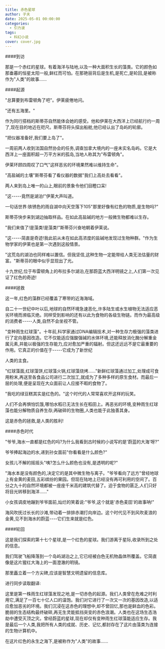```yaml
---
title: 赤色星球
author: 子夫
date: 2025-05-01 00:00:00
categories:
  - 引力波
tags:
  - 科幻小说
cover: cover.jpg
---
```


####到访

那是一个赤红的星球。有着海洋与陆地,以及一种大面积生长的藻类。它的颜色如那垂暮的恒星太阳一般,鲜红而可怕。在那艳丽背后是生机,是死亡,是轮回,是被称作为"人类"的故事……

####起源

"总算要到布雷顿角了吧"。伊莱疲倦地问。

"还有五海里。"

作为同行搭档的斯蒂芬自然能体会她的感受。他和伊莱在大西洋上已经航行约一周了,现在目的地近在咫尺。斯蒂芬将头探出船舱,他已经认出了岛屿的轮廓。

"把仪器准备好,我们要上岛了"。

一周前两人收到法国自然协会的任务,调查加拿大境内的一座未实名岛屿。它是大西洋上一座面积超一万平方米的孤岛,当地人称其为"布雷顿角"。

伊莱环顾四周叹了口气"这样恶劣的环境果然难以维持生命"。

"高盐碱的土壤"斯蒂芬看了看仪器的数据"我们上高处去看看"。

两人来到岛上唯一的山上,眼前的景象令他们目瞪口呆!

"这-----竟然是湖泊!"伊莱大声叫道。

一句话世界:铁锈色的雨自湖中向天空落下105"那里好像有红色的物质,是生物吗?"

斯蒂芬快步来到湖边抽取样品。在如此高盐碱的地方一般微生物都难以生存。

"我们来值了!是藻类!是藻类!"斯蒂芬兴奋地朝着伊莱说。

"这-----简直是奇迹!我此前从未在如此高浓度的盐碱地发现过生物种群。"作为生物学家的伊莱也是第一次遇到这般情景。

"这荒岛的湖泊也同样难以置信。但我坚信,这种生物一定能带给人类无法估量的财富。"斯蒂芬的眼中似乎显现出了光。

十九世纪,位于布雷顿角上的布拉多尔湖泊,在那蔚蓝大西洋明镜之上,人们第一次见证了红色的奇迹!

####拯救

这一年,红色的藻群已经覆盖了寒带的近海海域。

自二十一世纪中叶以后,地球的自然环境急速恶化,许多陆生或水生植物无法适应恶劣环境而濒临灭绝。同样受到影响的还有以此为食物的各级生物链。而作为最高级的消费者-----人类,自然不会坐视不管。

"变种雨生红球藻"。十年前,科学家通过DNA编辑技术,对一种生存力极强的藻类进行了定向基因改造。它不仅能适应强酸强碱的水体环境,还能释放消化酶分解重金属元素,并能以极强的生存能力,应对愈加严重的辐射。但这还远远不是它最重要的作用。它真正的价值在于-----它成为了新世纪

人类的主食。

"红球藻面,红球藻饼,红球藻火锅,红球藻烧烤……"新鲜红球藻通过加工,处理成可食用粉末,再送至各食品公司进行二次加工,就成为了多种多样的原生食材。而最后一层的处理,便是呈现在大众面前让人应接不暇的食物了。

"我吃的绿豆糕其实是红色的。"这个时代的人常常喜欢开这样的玩笑。

人们不会再惧怕饥饿,哪怕水稻已无法生长在稻田上。再恶劣的环境,变种雨生红球藻也能分解物质自养生存;再破碎的生物圈,人类也能于此独善其身。

这是赤色的拯救,是人类的胜利!

####赤色时代

"爷爷,海水一直都是红色的吗?为什么我看到古时候的小说写的是'蔚蓝的大海'呀?"

爷爷捧起海边的水,递到孙女面前"你看看是什么颜色?"

女孩儿不解的摇摇头"咦?怎么什么颜色也没有,是透明的呢?"

"海水本是没有颜色的,决定它的是其中微生物与离子。"爷爷看向了远方"曾经地球上有金黄的麦田,五彩缤纷的果园。但现在陆地上已经没有再可利用的空间了。百分之九十的自然环境都被一座座千米高的建筑代替了。迫于食物的匮乏,人们只好将目光转移到海洋……"

小女孩调皮地蹦到爷爷面前,灿烂的笑着说:"爷爷,这个就是'赤色麦田'的故事呐!"

海风吹抚过长长的沙滩,带动着一排排赤潮打向岸边。这个时代见不到风吹麦浪的金黄,见不到海水的蔚蓝----它们生来就是红色。

####轮回

这是我们探索的第十七个星球,是一个红色的星球。我们游离于星际,收录所到之处的信息。

我们驾驶飞船降落到一个岛屿湖泊之上,它已经被白色无机物晶体所覆盖。它简直像是这片猩红大海上的一面澄澈的明镜。

那里矗立着一个方尖碑,应该是智慧文明遗留的信息库。

进行同步读取翻译:

这里是第一株雨生红球藻发现之地,是一切赤色的起源。我们人类曾在危难之时利用它,满足了一百七十亿人口的温饱。我们对它进行了一次又一次的基因改造,以适应愈加恶劣的环境。我们沉浸在这赤色的理想中,却不曾回忆,那也是鲜血的色彩。脆弱的生态结构最终破碎,再无生灵能抵挡突变的赤色浪潮。人类也在这场生态浩劫中遭受灭顶之灾。曾经蔚蓝的星球,现在却仅有变种雨生红球藻能适应生存。我是最后一个人类,我把所有人类的成就、历史、记忆,都封存在了这片由藻类为连接的生物计算机中。

在这片红色的永生之海下,是被称作为"人类"的故事……